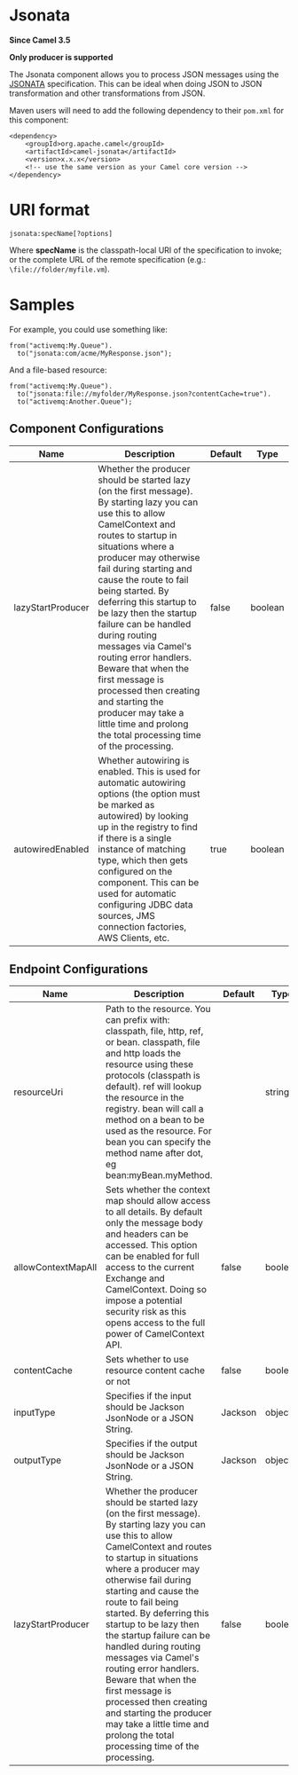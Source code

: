# Jsonata

**Since Camel 3.5**

**Only producer is supported**

The Jsonata component allows you to process JSON messages using the
[JSONATA](https://jsonata.org/) specification. This can be ideal when
doing JSON to JSON transformation and other transformations from JSON.

Maven users will need to add the following dependency to their `pom.xml`
for this component:

    <dependency>
        <groupId>org.apache.camel</groupId>
        <artifactId>camel-jsonata</artifactId>
        <version>x.x.x</version>
        <!-- use the same version as your Camel core version -->
    </dependency>

# URI format

    jsonata:specName[?options]

Where **specName** is the classpath-local URI of the specification to
invoke; or the complete URL of the remote specification (e.g.:
`\file://folder/myfile.vm`).

# Samples

For example, you could use something like:

    from("activemq:My.Queue").
      to("jsonata:com/acme/MyResponse.json");

And a file-based resource:

    from("activemq:My.Queue").
      to("jsonata:file://myfolder/MyResponse.json?contentCache=true").
      to("activemq:Another.Queue");

## Component Configurations

  
|Name|Description|Default|Type|
|---|---|---|---|
|lazyStartProducer|Whether the producer should be started lazy (on the first message). By starting lazy you can use this to allow CamelContext and routes to startup in situations where a producer may otherwise fail during starting and cause the route to fail being started. By deferring this startup to be lazy then the startup failure can be handled during routing messages via Camel's routing error handlers. Beware that when the first message is processed then creating and starting the producer may take a little time and prolong the total processing time of the processing.|false|boolean|
|autowiredEnabled|Whether autowiring is enabled. This is used for automatic autowiring options (the option must be marked as autowired) by looking up in the registry to find if there is a single instance of matching type, which then gets configured on the component. This can be used for automatic configuring JDBC data sources, JMS connection factories, AWS Clients, etc.|true|boolean|

## Endpoint Configurations

  
|Name|Description|Default|Type|
|---|---|---|---|
|resourceUri|Path to the resource. You can prefix with: classpath, file, http, ref, or bean. classpath, file and http loads the resource using these protocols (classpath is default). ref will lookup the resource in the registry. bean will call a method on a bean to be used as the resource. For bean you can specify the method name after dot, eg bean:myBean.myMethod.||string|
|allowContextMapAll|Sets whether the context map should allow access to all details. By default only the message body and headers can be accessed. This option can be enabled for full access to the current Exchange and CamelContext. Doing so impose a potential security risk as this opens access to the full power of CamelContext API.|false|boolean|
|contentCache|Sets whether to use resource content cache or not|false|boolean|
|inputType|Specifies if the input should be Jackson JsonNode or a JSON String.|Jackson|object|
|outputType|Specifies if the output should be Jackson JsonNode or a JSON String.|Jackson|object|
|lazyStartProducer|Whether the producer should be started lazy (on the first message). By starting lazy you can use this to allow CamelContext and routes to startup in situations where a producer may otherwise fail during starting and cause the route to fail being started. By deferring this startup to be lazy then the startup failure can be handled during routing messages via Camel's routing error handlers. Beware that when the first message is processed then creating and starting the producer may take a little time and prolong the total processing time of the processing.|false|boolean|
